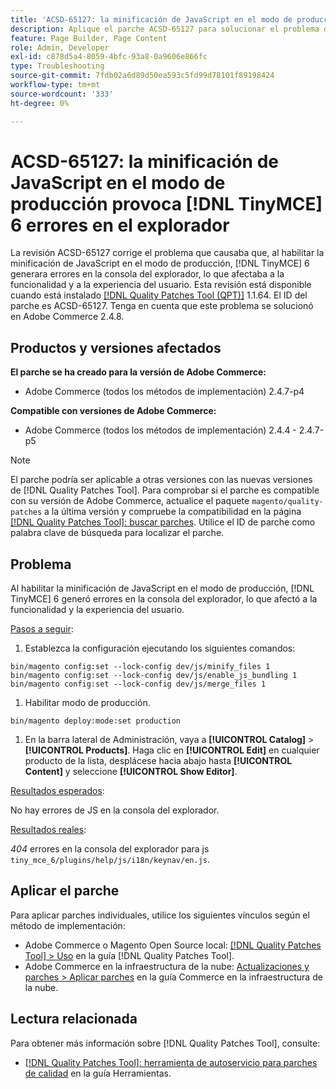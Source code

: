 ```yaml
---
title: 'ACSD-65127: la minificación de JavaScript en el modo de producción provoca  [!DNL TinyMCE] 6 errores en el explorador'
description: Aplique el parche ACSD-65127 para solucionar el problema de Adobe Commerce donde al habilitar la minificación de JavaScript en el modo de producción  [!DNL TinyMCE] 6 generó errores en la consola del explorador, afectando la funcionalidad y la experiencia del usuario.
feature: Page Builder, Page Content
role: Admin, Developer
exl-id: c878d5a4-8059-4bfc-93a8-0a9606e866fc
type: Troubleshooting
source-git-commit: 7fdb02a6d89d50ea593c5fd99d78101f89198424
workflow-type: tm+mt
source-wordcount: '333'
ht-degree: 0%

---
```


# ACSD-65127: la minificación de JavaScript en el modo de producción provoca [!DNL TinyMCE] 6 errores en el explorador

La revisión ACSD-65127 corrige el problema que causaba que, al habilitar la minificación de JavaScript en el modo de producción, [!DNL TinyMCE] 6 generara errores en la consola del explorador, lo que afectaba a la funcionalidad y a la experiencia del usuario. Esta revisión está disponible cuando está instalado [[!DNL Quality Patches Tool (QPT)]](/help/tools/quality-patches-tool/quality-patches-tool-to-self-serve-quality-patches.md) 1.1.64. El ID del parche es ACSD-65127. Tenga en cuenta que este problema se solucionó en Adobe Commerce 2.4.8.

## Productos y versiones afectados

**El parche se ha creado para la versión de Adobe Commerce:**

* Adobe Commerce (todos los métodos de implementación) 2.4.7-p4

**Compatible con versiones de Adobe Commerce:**

* Adobe Commerce (todos los métodos de implementación) 2.4.4 - 2.4.7-p5

>[!NOTE]
>
>El parche podría ser aplicable a otras versiones con las nuevas versiones de [!DNL Quality Patches Tool]. Para comprobar si el parche es compatible con su versión de Adobe Commerce, actualice el paquete `magento/quality-patches` a la última versión y compruebe la compatibilidad en la página [[!DNL Quality Patches Tool]: buscar parches](https://experienceleague.adobe.com/tools/commerce-quality-patches/index.html?lang=es). Utilice el ID de parche como palabra clave de búsqueda para localizar el parche.

## Problema

Al habilitar la minificación de JavaScript en el modo de producción, [!DNL TinyMCE] 6 generó errores en la consola del explorador, lo que afectó a la funcionalidad y la experiencia del usuario.

<u>Pasos a seguir</u>:

1. Establezca la configuración ejecutando los siguientes comandos:

```
bin/magento config:set --lock-config dev/js/minify_files 1
bin/magento config:set --lock-config dev/js/enable_js_bundling 1
bin/magento config:set --lock-config dev/js/merge_files 1
```

1. Habilitar modo de producción.

```
bin/magento deploy:mode:set production
```

1. En la barra lateral de Administración, vaya a **[!UICONTROL Catalog]** > **[!UICONTROL Products]**. Haga clic en **[!UICONTROL Edit]** en cualquier producto de la lista, desplácese hacia abajo hasta **[!UICONTROL Content]** y seleccione **[!UICONTROL Show Editor]**.

<u>Resultados esperados</u>:

No hay errores de JS en la consola del explorador.

<u>Resultados reales</u>:

*404* errores en la consola del explorador para js `tiny_mce_6/plugins/help/js/i18n/keynav/en.js`.

## Aplicar el parche

Para aplicar parches individuales, utilice los siguientes vínculos según el método de implementación:

* Adobe Commerce o Magento Open Source local: [[!DNL Quality Patches Tool] > Uso](/help/tools/quality-patches-tool/usage.md) en la guía [!DNL Quality Patches Tool].
* Adobe Commerce en la infraestructura de la nube: [Actualizaciones y parches > Aplicar parches](https://experienceleague.adobe.com/es/docs/commerce-on-cloud/user-guide/develop/upgrade/apply-patches) en la guía Commerce en la infraestructura de la nube.

## Lectura relacionada

Para obtener más información sobre [!DNL Quality Patches Tool], consulte:

* [[!DNL Quality Patches Tool]: herramienta de autoservicio para parches de calidad](/help/tools/quality-patches-tool/quality-patches-tool-to-self-serve-quality-patches.md) en la guía Herramientas.
